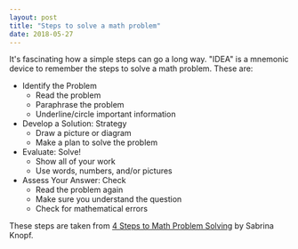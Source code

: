 ```yaml
---
layout: post
title: "Steps to solve a math problem"
date: 2018-05-27
---
```


It's fascinating how a simple steps can go a long way. "IDEA" is a mnemonic device to remember the steps to solve a math problem. These are:

* Identify the Problem
    - Read the problem
    - Paraphrase the problem
    - Underline/circle important information
* Develop a Solution: Strategy
    - Draw a picture or diagram
    - Make a plan to solve the problem
* Evaluate: Solve!
    - Show all of your work
    - Use words, numbers, and/or pictures
* Assess Your Answer: Check
    - Read the problem again
    - Make sure you understand the question
    - Check for mathematical errors

These steps are taken from [4 Steps to Math Problem Solving](https://www.youtube.com/watch?v=tk0Q37GDmJ8) by Sabrina Knopf.
